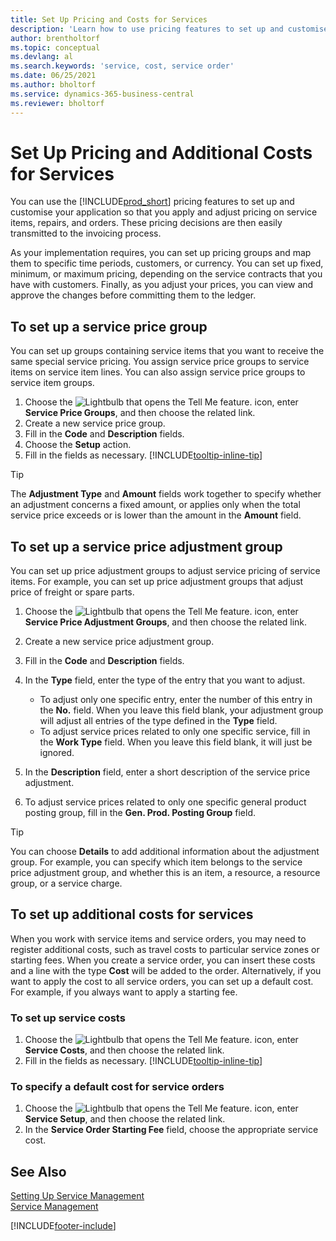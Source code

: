```yaml
---
title: Set Up Pricing and Costs for Services
description: 'Learn how to use pricing features to set up and customise your application so that you apply and adjust pricing on service items, repairs and orders.'
author: brentholtorf
ms.topic: conceptual
ms.devlang: al
ms.search.keywords: 'service, cost, service order'
ms.date: 06/25/2021
ms.author: bholtorf
ms.service: dynamics-365-business-central
ms.reviewer: bholtorf
---
```


# <a name="set-up-pricing-and-additional-costs-for-services"></a>Set Up Pricing and Additional Costs for Services
You can use the [!INCLUDE[prod_short](includes/prod_short.md)] pricing features to set up and customise your application so that you apply and adjust pricing on service items, repairs, and orders. These pricing decisions are then easily transmitted to the invoicing process.  
  
As your implementation requires, you can set up pricing groups and map them to specific time periods, customers, or currency. You can set up fixed, minimum, or maximum pricing, depending on the service contracts that you have with customers. Finally, as you adjust your prices, you can view and approve the changes before committing them to the ledger.  

## <a name="to-set-up-a-service-price-group"></a>To set up a service price group
You can set up groups containing service items that you want to receive the same special service pricing. You assign service price groups to service items on service item lines. You can also assign service price groups to service item groups.  

1. Choose the ![Lightbulb that opens the Tell Me feature.](media/ui-search/search_small.png "Tell me what you want to do") icon, enter **Service Price Groups**, and then choose the related link.  
2. Create a new service price group.  
3. Fill in the **Code** and **Description** fields.  
4. Choose the **Setup** action.  
2. Fill in the fields as necessary. [!INCLUDE[tooltip-inline-tip](includes/tooltip-inline-tip_md.md)]  

 > [!Tip]
 > The **Adjustment Type** and **Amount** fields work together to specify whether an adjustment concerns a fixed amount, or applies only when the total service price exceeds or is lower than the amount in the **Amount** field.  

## <a name="to-set-up-a-service-price-adjustment-group"></a>To set up a service price adjustment group
You can set up price adjustment groups to adjust service pricing of service items. For example, you can set up price adjustment groups that adjust price of freight or spare parts.  
  
1. Choose the ![Lightbulb that opens the Tell Me feature.](media/ui-search/search_small.png "Tell me what you want to do") icon, enter **Service Price Adjustment Groups**, and then choose the related link.  
2. Create a new service price adjustment group.  
3. Fill in the **Code** and **Description** fields.  
4. In the **Type** field, enter the type of the entry that you want to adjust.  
  
    * To adjust only one specific entry, enter the number of this entry in the **No.** field. When you leave this field blank, your adjustment group will adjust all entries of the type defined in the **Type** field.  
    * To adjust service prices related to only one specific service, fill in the **Work Type** field. When you leave this field blank, it will just be ignored.  
  
5. In the **Description** field, enter a short description of the service price adjustment.  
6. To adjust service prices related to only one specific general product posting group, fill in the **Gen. Prod. Posting Group** field.

> [!Tip]
> You can choose **Details** to add additional information about the adjustment group. For example, you can specify which item belongs to the service price adjustment group, and whether this is an item, a resource, a resource group, or a service charge.  

## <a name="to-set-up-additional-costs-for-services"></a>To set up additional costs for services
When you work with service items and service orders, you may need to register additional costs, such as travel costs to particular service zones or starting fees. When you create a service order, you can insert these costs and a line with the type **Cost** will be added to the order. Alternatively, if you want to apply the cost to all service orders, you can set up a default cost. For example, if you always want to apply a starting fee.
  
### <a name="to-set-up-service-costs"></a>To set up service costs
1. Choose the ![Lightbulb that opens the Tell Me feature.](media/ui-search/search_small.png "Tell me what you want to do") icon, enter **Service Costs**, and then choose the related link. 
2. Fill in the fields as necessary. [!INCLUDE[tooltip-inline-tip](includes/tooltip-inline-tip_md.md)]  

### <a name="to-specify-a-default-cost-for-service-orders"></a>To specify a default cost for service orders
1. Choose the ![Lightbulb that opens the Tell Me feature.](media/ui-search/search_small.png "Tell me what you want to do") icon, enter **Service Setup**, and then choose the related link. 
2. In the **Service Order Starting Fee** field, choose the appropriate service cost.

## <a name="see-also"></a>See Also
[Setting Up Service Management](service-setup-service.md)  
[Service Management](service-service.md)  


[!INCLUDE[footer-include](includes/footer-banner.md)]
